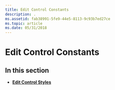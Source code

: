 ```yaml
---
title: Edit Control Constants
description: .
ms.assetid: fab38991-5fe9-44e5-8113-9c93b7ed27ce
ms.topic: article
ms.date: 05/31/2018
---
```


# Edit Control Constants

## In this section

-   [**Edit Control Styles**](edit-control-styles.md)

 

 




